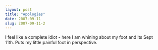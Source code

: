 ```yaml
---
layout: post
title: "Apologies"
date: 2007-09-11
slug: 2007-09-11-2
---
```


I feel like a complete idiot - here I am whining about my foot and its Sept 11th.  Puts my little painful foot in perspective.   


